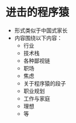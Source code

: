 # 进击的程序猿
* 形式类似于中国式家长
* 内容围绕以下内容：
  * 行业
  * 技术栈
  * 各种鄙视链
  * 职场
  * 焦虑
  * 关于程序猿的段子
  * 职业规划
  * 工作与家庭
  * 理想
  * 等